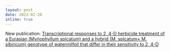 ```yaml
---
layout: post
date: 2023-02-20
inline: true
---
```


New publication: [
Transcriptional responses to 2, 4-D herbicide treatment of a Eurasian (Myriophyllum spicatum) and a hybrid (M. spicatum× M. sibiricum) genotype of watermilfoil that differ in their sensitivity to 2, 4-D](https://www.sciencedirect.com/science/article/abs/pii/S0304377023000165)

